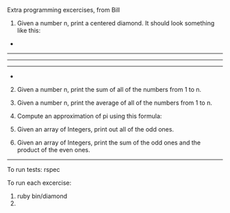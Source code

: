 Extra programming excercises, from Bill

1. Given a number n, print a centered diamond. It should look something like this:
  *
 ***
*****
 ***
  *

2. Given a number n, print the sum of all of the numbers from 1 to n.

3. Given a number n, print the average of all of the numbers from 1 to n.

4. Compute an approximation of pi using this formula:

5. Given an array of Integers, print out all of the odd ones.

6. Given an array of Integers, print the sum of the odd ones and the product of the even ones.


----

To run tests: rspec 

To run each excercise: 
  1. ruby bin/diamond
  2. 